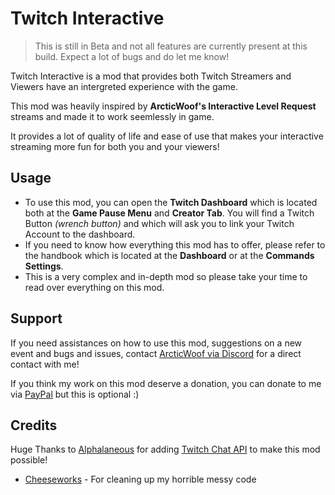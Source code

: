 # Twitch Interactive

> <cy>This is still in Beta and not all features are currently present at this build. Expect a lot of bugs and do let me know!</cy>

<cp>Twitch Interactive</cp> is a mod that provides both <cp>Twitch Streamers and Viewers</cp> have an <cl>intergreted experience</cl> with the game.

This mod was heavily inspired by **ArcticWoof's Interactive Level Request** streams and made it to work seemlessly in game.

It provides a lot of quality of life and ease of use that makes your interactive streaming more fun for both you and your viewers!
## Usage
- To use this mod, you can open the <cp>**Twitch Dashboard**</cp> which is located both at the **Game Pause Menu** and **Creator Tab**. You will find a <cp>Twitch Button</cp> *(wrench button)* and which will ask you to link your Twitch Account to the dashboard.
- If you need to know how everything this mod has to offer, please refer to the handbook which is located at the **Dashboard** or at the **Commands Settings**.
- This is a <cr>very complex and in-depth mod</cr> so please take your time to read over everything on this mod.
## Support
If you need assistances on how to use this mod, suggestions on a new event and bugs and issues, contact [ArcticWoof via Discord](https://discord.gg/gXcppxTNxC) for a direct contact with me!

If you think my work on this mod deserve a donation, you can donate to me via [PayPal](https://www.paypal.com/donate/?business=payment%40arcticwoof.com.au&item_name=Project+Donation%2FFunds&currency_code=AUD) but this is optional :)
## Credits
Huge Thanks to [Alphalaneous](user:1139015) for adding [Twitch Chat API](https://geode-sdk.org/mods/alphalaneous.twitch_chat_api) to make this mod possible!
- [Cheeseworks](user:6408873) - For cleaning up my horrible messy code
